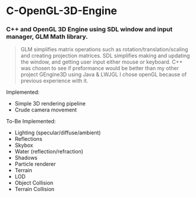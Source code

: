 # C-OpenGL-3D-Engine

### C++ and OpenGL 3D Engine using SDL window and input manager, GLM Math library.
> GLM simplifies matrix operations such as rotation/translation/scaling and creating projection matrices.
> SDL simplifies making and updating the window, and getting user input either mouse or keyboard.
> C++ was chosen to see if preformance would be better than my other project GEngine3D using Java & LWJGL
> I chose openGL because of previous experience with it.


Implemented:
* Simple 3D rendering pipeline
* Crude camera movement

To-Be Implemented:
* Lighting (specular/diffuse/ambient)
* Reflections
* Skybox
* Water (reflection/refraction)
* Shadows
* Particle renderer
* Terrain
* LOD
* Object Collision
* Terrain Collision
